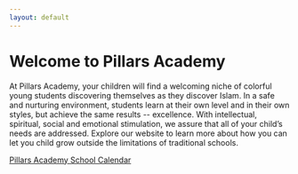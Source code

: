 ```yaml
---
layout: default
---
```


# Welcome to Pillars Academy

At Pillars Academy, your children will find a welcoming niche of colorful young students discovering themselves as they discover Islam. In a safe and nurturing environment, students learn at their own level and in their own styles, but achieve the same results -- excellence. With intellectual, spiritual, social and emotional stimulation, we assure that all of your child’s needs are addressed. Explore our website to learn more about how you can let you child grow outside the limitations of traditional schools.

[Pillars Academy School Calendar](http://www.pillarsacademy.org/news/calendar/)
